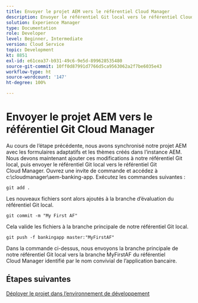 ```yaml
---
title: Envoyer le projet AEM vers le référentiel Cloud Manager
description: Envoyer le référentiel Git local vers le référentiel Cloud Manager
solution: Experience Manager
type: Documentation
role: Developer
level: Beginner, Intermediate
version: Cloud Service
topic: Development
kt: 8851
exl-id: e61cea37-b931-49c6-9e5d-899628535480
source-git-commit: 10ff0d87991d7766d5ca9563062a2f7be6035e43
workflow-type: ht
source-wordcount: '147'
ht-degree: 100%

---
```


# Envoyer le projet AEM vers le référentiel Git Cloud Manager

Au cours de l’étape précédente, nous avons synchronisé notre projet AEM avec les formulaires adaptatifs et les thèmes créés dans l’instance AEM.
Nous devons maintenant ajouter ces modifications à notre référentiel Git local, puis envoyer le référentiel Git local vers le référentiel Git Cloud Manager.
Ouvrez une invite de commande et accédez à c:\cloudmanager\aem-banking-app.
Exécutez les commandes suivantes :

```
git add .
```

Les nouveaux fichiers sont alors ajoutés à la branche d’évaluation du référentiel Git local.

```
git commit -m "My First AF"
```

Cela valide les fichiers à la branche principale de notre référentiel Git local.

```
git push -f bankingapp master:"MyFirstAF"
```

Dans la commande ci-dessus, nous envoyons la branche principale de notre référentiel Git local vers la branche MyFirstAF du référentiel Cloud Manager identifié par le nom convivial de l’application bancaire.

## Étapes suivantes

[Déployer le projet dans l’environnement de développement](./deploy-to-dev-environment.md)
